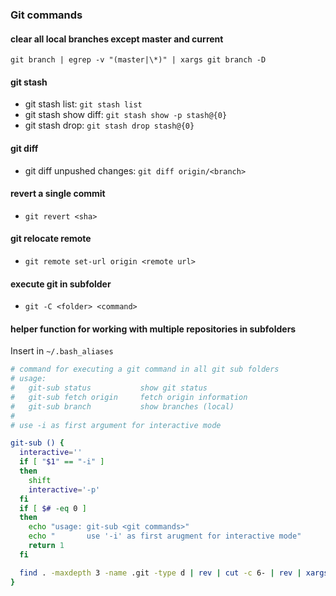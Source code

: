 ### Git commands

#### clear all local branches except master and current

`git branch | egrep -v "(master|\*)" | xargs git branch -D`

#### git stash

* git stash list: `git stash list`
* git stash show diff: `git stash show -p stash@{0}`
* git stash drop: `git stash drop stash@{0}`

#### git diff

* git diff unpushed changes: `git diff origin/<branch>`

#### revert a single commit

* `git revert <sha>`

#### git relocate remote

* `git remote set-url origin <remote url>`

#### execute git in subfolder

* `git -C <folder> <command>`

#### helper function for working with multiple repositories in subfolders

Insert in `~/.bash_aliases`

```bash
# command for executing a git command in all git sub folders
# usage:
#   git-sub status           show git status
#   git-sub fetch origin     fetch origin information
#   git-sub branch           show branches (local)
#
# use -i as first argument for interactive mode

git-sub () {
  interactive=''
  if [ "$1" == "-i" ]
  then
    shift
    interactive='-p'
  fi
  if [ $# -eq 0 ]
  then
    echo "usage: git-sub <git commands>"
    echo "       use '-i' as first arugment for interactive mode"
    return 1
  fi

  find . -maxdepth 3 -name .git -type d | rev | cut -c 6- | rev | xargs $interactive -I {} sh -c "echo '\n\033[1;32m{}\033[0m' && git -C {} $@"
}
```
